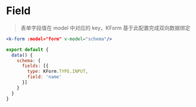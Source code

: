 # Field

> 表单字段值在 model 中对应的 key，KForm 基于此配置完成双向数据绑定

```jsx
<k-form :model="form" v-model="schema"/>
```

```js
export default {
  data() {
    schema: {
      fields: [{
        type: KForm.TYPE.INPUT,
        field: 'name'
      }]
    }
  }
}
```